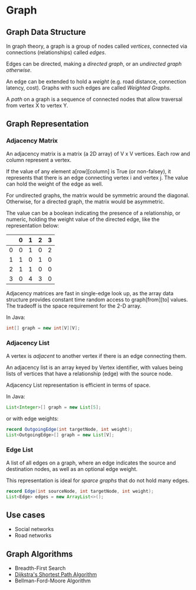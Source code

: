 # Graph

## Graph Data Structure
In graph theory, a graph is a group of nodes called *vertices*, connected via connections (relationships) called *edges*.

Edges can be directed, making a *directed graph*, or an *undirected graph otherwise*.

An edge can be extended to hold a *weight* (e.g. road distance, connection latency, cost). Graphs with such edges are called *Weighted Graphs*.

A *path* on a graph is a sequence of connected nodes that allow traversal from vertex X to vertex Y.

## Graph Representation



### Adjacency Matrix

An adjacency matrix is a matrix (a 2D array) of V x V vertices. Each row and column represent a vertex.

If the value of any element a[row][column] is True (or non-falsey), it represents that there is an edge connecting vertex i and vertex j. The value can hold the weight of the edge as well.

For undirected graphs, the matrix would be symmetric around the diagonal. Otherwise, for a directed graph, the matrix would be asymmetric.

The value can be a boolean indicating the presence of a relationship, or numeric, holding the weight value of the directed edge, like the representation below:

|   | 0 | 1 | 2 | 3 |
|---|---|---|---|---|
| 0 | 0 | 1 | 0 | 2 |
| 1 | 1 | 0 | 1 | 0 |
| 2 | 1 | 1 | 0 | 0 |
| 3 | 0 | 4 | 3 | 0 |

Adjacency matrices are fast in single-edge look up, as the array data structure provides constant time random access to graph[from][to] values. The tradeoff is the space requirement for the 2-D array.

In Java:

```java
int[] graph = new int[V][V];
```

### Adjacency List

A vertex is *adjacent* to another vertex if there is an edge connecting them.

An adjacency list is an array keyed by Vertex identifier, with values being lists of vertices that have a relationship (edge) with the source node.

Adjacency List representation is efficient in terms of space.

In Java:

```java
List<Integer>[] graph = new List[5];
```

or with edge weights:

```java
record OutgoingEdge(int targetNode, int weight);
List<OutgoingEdge>[] graph = new List[V];
```

### Edge List

A list of all edges on a graph, where an edge indicates the source and destination nodes, as well as an optional edge weight.

This representation is ideal for *sparce graphs* that do not hold many edges.

```java
record Edge(int sourceNode, int targetNode, int weight);
List<Edge> edges = new ArrayList<>();
```

## Use cases
- Social networks
- Road networks

## Graph Algorithms
- Breadth-First Search
- [Dijkstra's Shortest Path Algorithm](dijkstra)
- Bellman-Ford-Moore Algorithm
